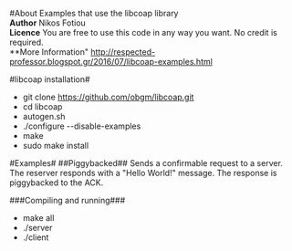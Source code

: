 #About
Examples that use the libcoap library <br/>
**Author** Nikos Fotiou <br/>
**Licence** You are free to use this code in any way you want. No credit is required. <br/>
**More Information" http://respected-professor.blogspot.gr/2016/07/libcoap-examples.html


#libcoap installation#
* git clone https://github.com/obgm/libcoap.git
* cd libcoap
* autogen.sh
* ./configure --disable-examples
* make
* sudo make install

#Examples#
##Piggybacked##
Sends a confirmable request to a server. The reserver responds with a "Hello
World!" message. The response is piggybacked to the ACK.

###Compiling and running###
* make all
* ./server
* ./client
